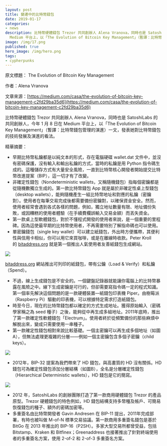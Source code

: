```yaml
---
layout: post
title: 變遷中的比特幣錢包
date: 2019-01-17
categories:
- news
description: 比特幣硬體錢包 Trezor 共同創辦人 Alena Vranova，同時也是 SatoshiLabs 的共同創辦人，今年 1 月 8 日在
  Medium 平台上，以「The Evolution of Bitcoin Key Management」（暫譯：比特幣錢包管理的演進）一文，發表她對比特幣錢包的技術發展及演進的看法。
image: /img/17.png
published: true
hero_image: /img/hero.png
tags:
- cypherpunks
---
```


原文標題： The Evolution of Bitcoin Key Management

作者：Alena Vranova

文章來源：[https://medium.com/casa/the-evolution-of-bitcoin-key-management-c2fd29ba35d6](https://medium.com/casa/the-evolution-of-bitcoin-key-management-c2fd29ba35d6)

比特幣硬體錢包 Trezor 共同創辦人 Alena Vranova，同時也是 SatoshiLabs 的共同創辦人，今年 1 月 8 日在 Medium 平台上，以「The Evolution of Bitcoin Key Management」（暫譯：比特幣錢包管理的演進）一文，發表她對比特幣錢包的技術發展及演進的看法。

精華摘要：

* 早期比特幣私鑰都是以純文本的形式，存在電腦硬碟 wallet.dat 文件中，並沒有密碼保護，沒有輸入和輸出私鑰的方式，當時的私鑰是用 Python 指令碼生成的。這種儲存方式有大量安全風險，一直到比特幣核心開發者開始提交比特幣改進提案（BIP），這一切才有了改變。
* 非確定性錢包（Nondeterministic wallets，又稱隨機錢包）指每個密鑰都是從隨機數獨立生成的。第一款比特幣錢包 App 就是屬於非確定性桌上型錢包（desktop wallets），能夠隨機產生一組比特幣地址和對應的私鑰（密鑰對）。使用者在每筆交易完成後都需要備份密鑰對，以確保資金安全。然而，使用者經常會遇到各式各樣的問題，例如，獨立地址數量有限、地址備份失敗，或因糟糕的使用者體驗（在手續費欄誤輸入交易金額）而丟失資金。
* 第一款桌上型軟體錢包，對於不懂程式開發的使用者來說，是一個重要的里程碑。因為這使最早期的比特幣使用者，不再需要特別了解指命碼也可以使用。
* 單密鑰錢包（single key wallet）可以建立紙錢包，外出時方便攜帶，其便利性與信用卡相似，你可以用它來買咖啡，或是在離線時收款。Peter Kroll 的 [bitaddress.org](http://bitaddress.org/) 就是第一個推出人氣使用者友善紙錢包生成網站。

![](/img/14.png)

[bitaddress.org](http://bitaddress.org/) 網站推出可列印的紙錢包，帶有公鑰（Load & Verify）和私鑰（Spend）。

* 不過，線上生成錢包是不安全的。一個鍵盤記錄器就能讓你電腦上的比特幣暴露在風險之中。線下生成密鑰是可行的，但卻需要寫指令碼一定的程式知識。第一個率先解決這個問題的是一款硬體裝置––紙錢包印表機 Piper。由樹莓派（Raspberry Pi）驅動的印表機，可以根據特定需求打造紙錢包。
* 時至今日，現在的比特幣錢包都以確定的方式生成地址。獲得原始輸入（密碼學家稱之為 seed 種子）之後，能夠從中再生成多組地址。2011年底時，推出了第一款確定性軟體錢包「Electrum」。使用者終於從頻繁備份的那些麻煩中解脫出來，變成只需要使用一串種子。
* 第一款確定性錢包相對來說比較基礎。一個主密鑰可以再生成多個地址（如圖A），但無法處理更複雜的分層——例如一個主密鑰包含多個子密鑰（child keys）。

![](/img/15.png)

* 2012年，BIP-32 提案為我們帶來了 HD 錢包，與高畫質的 HD 沒有關係。HD 錢包可為確定性錢包添加分層結構（如圖B），全名是分層確定性錢包（Hierarchical Deterministic wallets），HD 錢包是它的簡寫。

![](/img/16.png)

* 2012 年，SatoshiLabs 的創辦團隊打造了第一款商用硬體錢包 Trezor 的產品原型。Trezor 硬體錢包的特色例如，HD 錢包結構支持多幣種及帳戶、可簡易恢復錢包的種子、額外的密碼加密等。
* 多重簽名由比特幣開發者 Gavin Andresen 在 BIP-11 提出，2011年完成部署，有時也被叫做 M-of-N 標準交易協議。第一款商用多重簽名錢包是基於 BitGo 在 2013 年推出的 BIP-16（P2SH）。多家大型交易所都曾受益，包括 Bitstamp、Kraken 和 Bitfinex；Greenaddress 也接著推出了針對終端使用者的多重簽名方案，使用 2-of-2 和 2-of-3 多重簽名方案。
